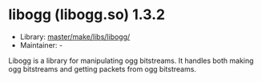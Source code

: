 # libogg (libogg.so) 1.3.2
  - Library: [master/make/libs/libogg/](https://github.com/Freetz-NG/freetz-ng/tree/master/make/libs/libogg/)
  - Maintainer: -

Libogg is a library for manipulating ogg bitstreams. It handles both making ogg bitstreams and getting packets from ogg bitstreams.
